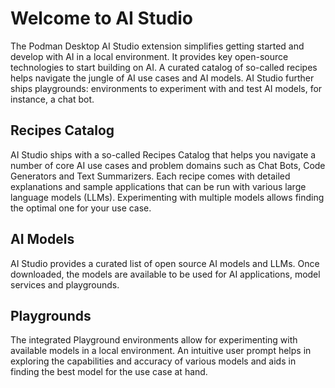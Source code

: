 # Welcome to AI Studio

The Podman Desktop AI Studio extension simplifies getting started and develop with AI in a local environment. It provides key open-source technologies to start building on AI. A curated catalog of so-called recipes helps navigate the jungle of AI use cases and AI models. AI Studio further ships playgrounds: environments to experiment with and test AI models, for instance, a chat bot.

## Recipes Catalog

AI Studio ships with a so-called Recipes Catalog that helps you navigate a number of core AI use cases and problem domains such as Chat Bots, Code Generators and Text Summarizers. Each recipe comes with detailed explanations and sample applications that can be run with various large language models (LLMs). Experimenting with multiple models allows finding the optimal one for your use case.

## AI Models

AI Studio provides a curated list of open source AI models and LLMs. Once downloaded, the models are available to be used for AI applications, model services and playgrounds.

## Playgrounds

The integrated Playground environments allow for experimenting with available models in a local environment. An intuitive user prompt helps in exploring the capabilities and accuracy of various models and aids in finding the best model for the use case at hand.
